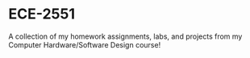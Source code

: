 # ECE-2551
A collection of my homework assignments, labs, and projects from my Computer Hardware/Software Design course!
